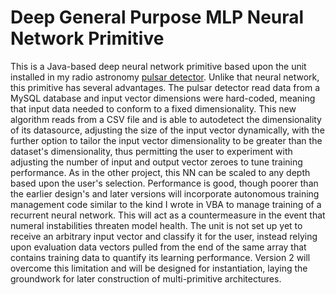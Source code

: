 # Deep General Purpose MLP Neural Network Primitive

This is a Java-based deep neural network primitive based upon the unit installed in my radio astronomy [pulsar detector](https://github.com/gwyche/nn_pulsar_classifier). Unlike that neural network, this primitive has several advantages. The pulsar detector read data from a MySQL database and input vector dimensions were hard-coded, meaning that input data needed to conform to a fixed dimensionality. This new algorithm reads from a CSV file and is able to autodetect the dimensionality of its datasource, adjusting the size of the input vector dynamically, with the further option to tailor the input vector dimensionality to be greater than the dataset's dimensionality, thus permitting the user to experiment with adjusting the number of input and output vector zeroes to tune training performance. As in the other project, this NN can be scaled to any depth based upon the user's selection. Performance is good, though poorer than the earlier design's and later versions will incorporate autonomous training management code similar to the kind I wrote in VBA to manage training of a recurrent neural network. This will act as a countermeasure in the event that numeral instabilities threaten model health. The unit is not set up yet to receive an arbitrary input vector and classify it for the user, instead relying upon evaluation data vectors pulled from the end of the same array that contains training data to quantify its learning performance. Version 2 will overcome this limitation and will be designed for instantiation, laying the groundwork for later construction of multi-primitive architectures. 

